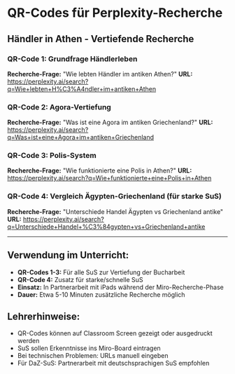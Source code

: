 # QR-Codes für Perplexity-Recherche
## Händler in Athen - Vertiefende Recherche

### QR-Code 1: Grundfrage Händlerleben
**Recherche-Frage:** "Wie lebten Händler im antiken Athen?"
**URL:** https://perplexity.ai/search?q=Wie+lebten+H%C3%A4ndler+im+antiken+Athen

### QR-Code 2: Agora-Vertiefung  
**Recherche-Frage:** "Was ist eine Agora im antiken Griechenland?"
**URL:** https://perplexity.ai/search?q=Was+ist+eine+Agora+im+antiken+Griechenland

### QR-Code 3: Polis-System
**Recherche-Frage:** "Wie funktionierte eine Polis in Athen?"
**URL:** https://perplexity.ai/search?q=Wie+funktionierte+eine+Polis+in+Athen

### QR-Code 4: Vergleich Ägypten-Griechenland (für starke SuS)
**Recherche-Frage:** "Unterschiede Handel Ägypten vs Griechenland antike"
**URL:** https://perplexity.ai/search?q=Unterschiede+Handel+%C3%84gypten+vs+Griechenland+antike

---

## Verwendung im Unterricht:

- **QR-Codes 1-3:** Für alle SuS zur Vertiefung der Bucharbeit
- **QR-Code 4:** Zusatz für starke/schnelle SuS
- **Einsatz:** In Partnerarbeit mit iPads während der Miro-Recherche-Phase
- **Dauer:** Etwa 5-10 Minuten zusätzliche Recherche möglich

## Lehrerhinweise:

- QR-Codes können auf Classroom Screen gezeigt oder ausgedruckt werden
- SuS sollen Erkenntnisse ins Miro-Board eintragen
- Bei technischen Problemen: URLs manuell eingeben
- Für DaZ-SuS: Partnerarbeit mit deutschsprachigen SuS empfohlen